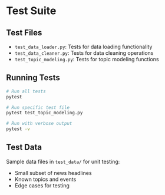 # Test Suite

## Test Files
- `test_data_loader.py`: Tests for data loading functionality
- `test_data_cleaner.py`: Tests for data cleaning operations
- `test_topic_modeling.py`: Tests for topic modeling functions

## Running Tests
```bash
# Run all tests
pytest

# Run specific test file
pytest test_topic_modeling.py

# Run with verbose output
pytest -v
```

## Test Data
Sample data files in `test_data/` for unit testing:
- Small subset of news headlines
- Known topics and events
- Edge cases for testing 